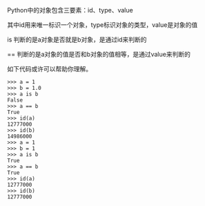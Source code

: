 Python中的对象包含三要素：id、type、value

其中id用来唯一标识一个对象，type标识对象的类型，value是对象的值

is 判断的是a对象是否就是b对象，是通过id来判断的

== 判断的是a对象的值是否和b对象的值相等，是通过value来判断的

如下代码或许可以帮助你理解。

    >>> a = 1
    >>> b = 1.0
    >>> a is b
    False
    >>> a == b
    True
    >>> id(a)
    12777000
    >>> id(b)
    14986000
    >>> a = 1
    >>> b = 1
    >>> a is b
    True
    >>> a == b
    True
    >>> id(a)
    12777000
    >>> id(b)
    12777000
